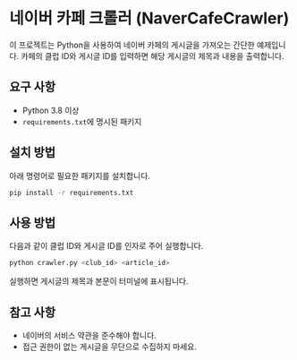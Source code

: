 # 네이버 카페 크롤러 (NaverCafeCrawler)

이 프로젝트는 Python을 사용하여 네이버 카페의 게시글을 가져오는 간단한 예제입니다. 카페의 클럽 ID와 게시글 ID를 입력하면 해당 게시글의 제목과 내용을 출력합니다.

## 요구 사항
- Python 3.8 이상
- `requirements.txt`에 명시된 패키지

## 설치 방법
아래 명령어로 필요한 패키지를 설치합니다.
```bash
pip install -r requirements.txt
```

## 사용 방법
다음과 같이 클럽 ID와 게시글 ID를 인자로 주어 실행합니다.
```bash
python crawler.py <club_id> <article_id>
```
실행하면 게시글의 제목과 본문이 터미널에 표시됩니다.

## 참고 사항
- 네이버의 서비스 약관을 준수해야 합니다.
- 접근 권한이 없는 게시글을 무단으로 수집하지 마세요.
